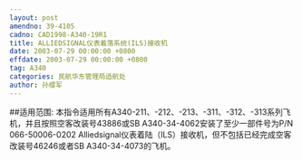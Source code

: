 ```yaml
---
layout: post
amendno: 39-4105
cadno: CAD1998-A340-19R1
title: ALLIEDSIGNAL仪表着落系统(ILS)接收机
date: 2003-07-29 00:00:00 +0800
effdate: 2003-07-29 00:00:00 +0800
tag: A340
categories: 民航华东管理局适航处
author: 孙缨军
---
```


##适用范围:
本指令适用所有A340-211、-212、-213、-311、-312、-313系列飞机，并且按照空客改装号43886或SB A340-34-4062安装了至少一部件号为P/N 066-50006-0202 Alliedsignal仪表着陆（ILS）接收机，但不包括已经完成空客改装号46246或者SB A340-34-4073的飞机。

